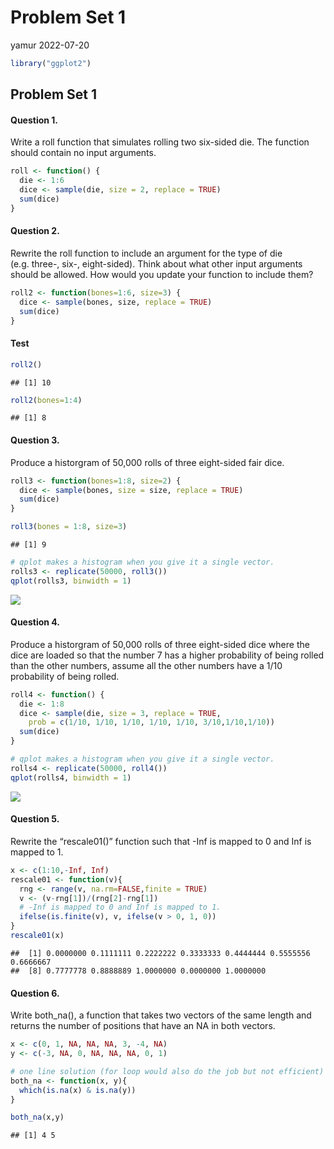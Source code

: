 Problem Set 1
================
yamur
2022-07-20

``` r
library("ggplot2")
```

## Problem Set 1

#### Question 1.

Write a roll function that simulates rolling two six-sided die. The
function should contain no input arguments.

``` r
roll <- function() {
  die <- 1:6
  dice <- sample(die, size = 2, replace = TRUE)
  sum(dice)
}
```

#### Question 2.

Rewrite the roll function to include an argument for the type of die
(e.g. three-, six-, eight-sided). Think about what other input arguments
should be allowed. How would you update your function to include them?

``` r
roll2 <- function(bones=1:6, size=3) {
  dice <- sample(bones, size, replace = TRUE)
  sum(dice)
}
```

#### Test

``` r
roll2()
```

    ## [1] 10

``` r
roll2(bones=1:4)
```

    ## [1] 8

#### Question 3.

Produce a historgram of 50,000 rolls of three eight-sided fair dice.

``` r
roll3 <- function(bones=1:8, size=2) {
  dice <- sample(bones, size = size, replace = TRUE)
  sum(dice)
}

roll3(bones = 1:8, size=3)
```

    ## [1] 9

``` r
# qplot makes a histogram when you give it a single vector.
rolls3 <- replicate(50000, roll3())
qplot(rolls3, binwidth = 1)
```

![](Problem-Set-1_files/figure-gfm/qplot-1.png)<!-- -->

#### Question 4.

Produce a historgram of 50,000 rolls of three eight-sided dice where the
dice are loaded so that the number 7 has a higher probability of being
rolled than the other numbers, assume all the other numbers have a 1/10
probability of being rolled.

``` r
roll4 <- function() {
  die <- 1:8
  dice <- sample(die, size = 3, replace = TRUE, 
    prob = c(1/10, 1/10, 1/10, 1/10, 1/10, 3/10,1/10,1/10))
  sum(dice)
}
```

``` r
# qplot makes a histogram when you give it a single vector.
rolls4 <- replicate(50000, roll4())
qplot(rolls4, binwidth = 1)
```

![](Problem-Set-1_files/figure-gfm/weighted%20dice%20qplot-1.png)<!-- -->

#### Question 5.

Rewrite the “rescale01()” function such that -Inf is mapped to 0 and Inf
is mapped to 1.

``` r
x <- c(1:10,-Inf, Inf)
rescale01 <- function(v){
  rng <- range(v, na.rm=FALSE,finite = TRUE)
  v <- (v-rng[1])/(rng[2]-rng[1])
  # -Inf is mapped to 0 and Inf is mapped to 1.
  ifelse(is.finite(v), v, ifelse(v > 0, 1, 0))
}
rescale01(x)
```

    ##  [1] 0.0000000 0.1111111 0.2222222 0.3333333 0.4444444 0.5555556 0.6666667
    ##  [8] 0.7777778 0.8888889 1.0000000 0.0000000 1.0000000

#### Question 6.

Write both_na(), a function that takes two vectors of the same length
and returns the number of positions that have an NA in both vectors.

``` r
x <- c(0, 1, NA, NA, NA, 3, -4, NA)
y <- c(-3, NA, 0, NA, NA, NA, 0, 1)

# one line solution (for loop would also do the job but not efficient)
both_na <- function(x, y){
  which(is.na(x) & is.na(y))
}

both_na(x,y)
```

    ## [1] 4 5
